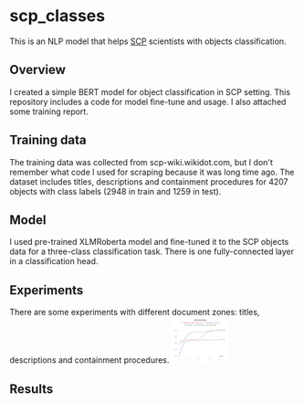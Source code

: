 # scp_classes
This is an NLP model that helps [SCP](https://scp-wiki.wikidot.com/) scientists with objects classification.
## Overview
I created a simple BERT model for object classification in SCP setting. This repository includes a code for model fine-tune and usage. I also attached some training report.
## Training data
The training data was collected from scp-wiki.wikidot.com, but I don't remember what code I used for scraping because it was long time ago.
The dataset includes titles, descriptions and containment procedures for 4207 objects with class labels (2948 in train and 1259 in test).
## Model
I used pre-trained XLMRoberta model and fine-tuned it to the SCP objects data for a three-class classification task. There is one fully-connected layer in a classification head.
## Experiments
There are some experiments with different document zones: titles, descriptions and containment procedures.
<img src="https://github.com/8Michelle/scp_classes/blob/master/assets/wandb_plots.png" width="100">
## Results
